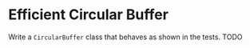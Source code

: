 # Efficient Circular Buffer

Write a `CircularBuffer` class that behaves as shown in the tests.
TODO

